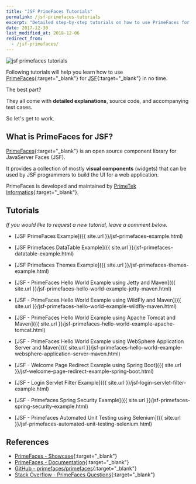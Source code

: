 ```yaml
---
title: "JSF PrimeFaces Tutorials"
permalink: /jsf-primefaces-tutorials
excerpt: "Detailed step-by-step tutorials on how to use PrimeFaces for JSF."
date: 2017-12-30
last_modified_at: 2018-12-06
redirect_from:
  - /jsf-primefaces/
---
```


<img src="{{ site.url }}/assets/images/jsf-primefaces/jsf-primefaces-tutorials.png" alt="jsf primefaces tutorials" class="align-right title-image">

Following tutorials will help you learn how to use [PrimeFaces](https://en.wikipedia.org/wiki/PrimeFaces){:target="_blank"} for [JSF](https://en.wikipedia.org/wiki/JavaServer_Faces){:target="_blank"} in no time.

The best part?

They all come with **detailed explanations**, source code, and accompanying test cases.

So let's get to work.

## What is PrimeFaces for JSF?

[PrimeFaces](http://primefaces.org/){:target="_blank"} is an open source component library for JavaServer Faces (JSF).

It provides a collection of mostly **visual components** (widgets) that can be used by JSF programmers to build the UI for a web application.

PrimeFaces is developed and maintained by [PrimeTek Informatics](http://www.primetek.com.tr/){:target="_blank"}.

## Tutorials

_If you would like to request a new tutorial, leave a comment below._

* [JSF PrimeFaces Example]({{ site.url }}/jsf-primefaces-example.html)
* [JSF Primefaces DataTable Example]({{ site.url }}/jsf-primefaces-datatable-example.html)
* [JSF Primefaces Themes Example]({{ site.url }}/jsf-primefaces-themes-example.html)

* [JSF - PrimeFaces Hello World Example using Jetty and Maven]({{ site.url }}/jsf-primefaces-hello-world-example-jetty-maven.html)
* [JSF - PrimeFaces Hello World Example using WildFly and Maven]({{ site.url }}/jsf-primefaces-hello-world-example-wildfly-maven.html)
* [JSF - PrimeFaces Hello World Example using Apache Tomcat and Maven]({{ site.url }}/jsf-primefaces-hello-world-example-apache-tomcat.html)
* [JSF - PrimeFaces Hello World Example using WebSphere Application Server and Maven]({{ site.url }}/jsf-primefaces-hello-world-example-websphere-application-server-maven.html)
* [JSF - Welcome Page Redirect Example using Spring Boot]({{ site.url }}/jsf-welcome-page-redirect-example-spring-boot.html)
* [JSF - Login Servlet Filter Example]({{ site.url }}/jsf-login-servlet-filter-example.html)
* [JSF - Primefaces Spring Security Example]({{ site.url }}/jsf-primefaces-spring-security-example.html)
* [JSF - Primefaces Automated Unit Testing using Selenium]({{ site.url }}/jsf-primefaces-automated-unit-testing-selenium.html)

## References

* [PrimeFaces - Showcase](https://www.primefaces.org/showcase/){:target="_blank"}
* [PrimeFaces - Documentation](https://www.primefaces.org/documentation/){:target="_blank"}
* [GitHub - primefaces/primefaces](https://github.com/primefaces/primefaces){:target="_blank"}
* [Stack Overflow - PrimeFaces Questions](https://stackoverflow.com/questions/tagged/primefaces){:target="_blank"}
